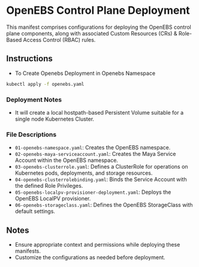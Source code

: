 # OpenEBS Control Plane Deployment

This manifest comprises configurations for deploying the OpenEBS control plane components, along with associated Custom Resources (CRs) & Role-Based Access Control (RBAC) rules.

## Instructions

- To Create Openebs Deployment in Openebs Namespace
  
```bash
kubectl apply -f openebs.yaml
```
### Deployment Notes

- It will create a local hostpath-based Persistent Volume suitable for a single node Kubernetes Cluster.

### File Descriptions

- `01-openebs-namespace.yaml`: Creates the OpenEBS namespace.
- `02-openebs-maya-serviceaccount.yaml`: Creates the Maya Service Account within the OpenEBS namespace.
- `03-openebs-clusterrole.yaml`: Defines a ClusterRole for operations on Kubernetes pods, deployments, and storage resources.
- `04-openebs-clusterrolebinding.yaml`: Binds the Service Account with the defined Role Privileges.
- `05-openebs-localpv-provisioner-deployment.yaml`: Deploys the OpenEBS LocalPV provisioner.
- `06-openebs-storageclass.yaml`: Defines the OpenEBS StorageClass with default settings.

## Notes

- Ensure appropriate context and permissions while deploying these manifests.
- Customize the configurations as needed before deployment.
